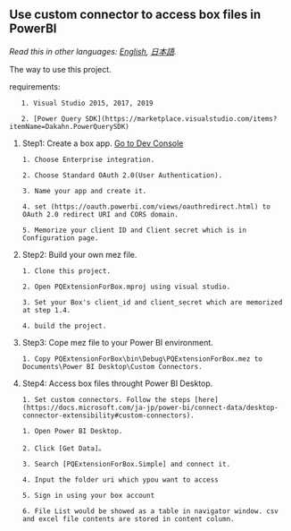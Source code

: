 ## Use custom connector to access box files in PowerBI
*Read this in other languages: [English](README.md), [日本語](README.ja.md).*

The way to use this project.

requirements: 

	   1. Visual Studio 2015, 2017, 2019

	   2. [Power Query SDK](https://marketplace.visualstudio.com/items?itemName=Dakahn.PowerQuerySDK)

1. Step1: Create a box app. [Go to Dev Console](https://developer.box.com/)

       1. Choose Enterprise integration.
	   
	   2. Choose Standard OAuth 2.0(User Authentication).
	   
	   3. Name your app and create it.

	   4. set (https://oauth.powerbi.com/views/oauthredirect.html) to OAuth 2.0 redirect URI and CORS domain.
	   
	   5. Memorize your client ID and Client secret which is in Configuration page.
	   
2. Step2: Build your own mez file.

       1. Clone this project.
	   
	   2. Open PQExtensionForBox.mproj using visual studio.
	   
	   3. Set your Box's client_id and client_secret which are memorized at step 1.4.
	   
	   4. build the project.
	   
3. Step3: Cope mez file to your Power BI environment.

       1. Copy PQExtensionForBox\bin\Debug\PQExtensionForBox.mez to Documents\Power BI Desktop\Custom Connectors.

4. Step4: Access box files throught  Power BI Desktop.

	   1. Set custom connectors. Follow the steps [here](https://docs.microsoft.com/ja-jp/power-bi/connect-data/desktop-connector-extensibility#custom-connectors).

       1. Open Power BI Desktop.

	   2. Click [Get Data]。

	   3. Search [PQExtensionForBox.Simple] and connect it.

	   4. Input the folder uri which ypou want to access

	   5. Sign in using your box account

	   6. File List would be showed as a table in navigator window. csv and excel file contents are stored in content column.
